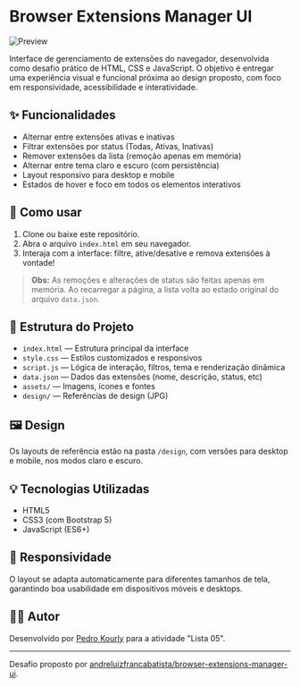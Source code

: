 # Browser Extensions Manager UI

![Preview](./preview.jpg)

Interface de gerenciamento de extensões do navegador, desenvolvida como desafio prático de HTML, CSS e JavaScript. O objetivo é entregar uma experiência visual e funcional próxima ao design proposto, com foco em responsividade, acessibilidade e interatividade.

## ✨ Funcionalidades

- Alternar entre extensões ativas e inativas
- Filtrar extensões por status (Todas, Ativas, Inativas)
- Remover extensões da lista (remoção apenas em memória)
- Alternar entre tema claro e escuro (com persistência)
- Layout responsivo para desktop e mobile
- Estados de hover e foco em todos os elementos interativos

## 🚀 Como usar

1. Clone ou baixe este repositório.
2. Abra o arquivo `index.html` em seu navegador.
3. Interaja com a interface: filtre, ative/desative e remova extensões à vontade!

> **Obs:** As remoções e alterações de status são feitas apenas em memória. Ao recarregar a página, a lista volta ao estado original do arquivo `data.json`.

## 📁 Estrutura do Projeto

- `index.html` — Estrutura principal da interface
- `style.css` — Estilos customizados e responsivos
- `script.js` — Lógica de interação, filtros, tema e renderização dinâmica
- `data.json` — Dados das extensões (nome, descrição, status, etc)
- `assets/` — Imagens, ícones e fontes
- `design/` — Referências de design (JPG)

## 🖼️ Design
Os layouts de referência estão na pasta `/design`, com versões para desktop e mobile, nos modos claro e escuro.

## 💡 Tecnologias Utilizadas
- HTML5
- CSS3 (com Bootstrap 5)
- JavaScript (ES6+)

## 📱 Responsividade
O layout se adapta automaticamente para diferentes tamanhos de tela, garantindo boa usabilidade em dispositivos móveis e desktops.

## 👨‍💻 Autor
Desenvolvido por [Pedro Kourly](https://www.github.com/pedrokourly) para a atividade "Lista 05".

---

Desafio proposto por [andreluizfrancabatista/browser-extensions-manager-ui](https://github.com/andreluizfrancabatista/browser-extensions-manager-ui).